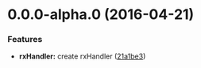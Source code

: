 <a name="0.0.0-alpha.0"></a>
# 0.0.0-alpha.0 (2016-04-21)


### Features

* **rxHandler:** create rxHandler ([21a1be3](https://github.com/blesh/rx-handler-decorator/commit/21a1be3))



